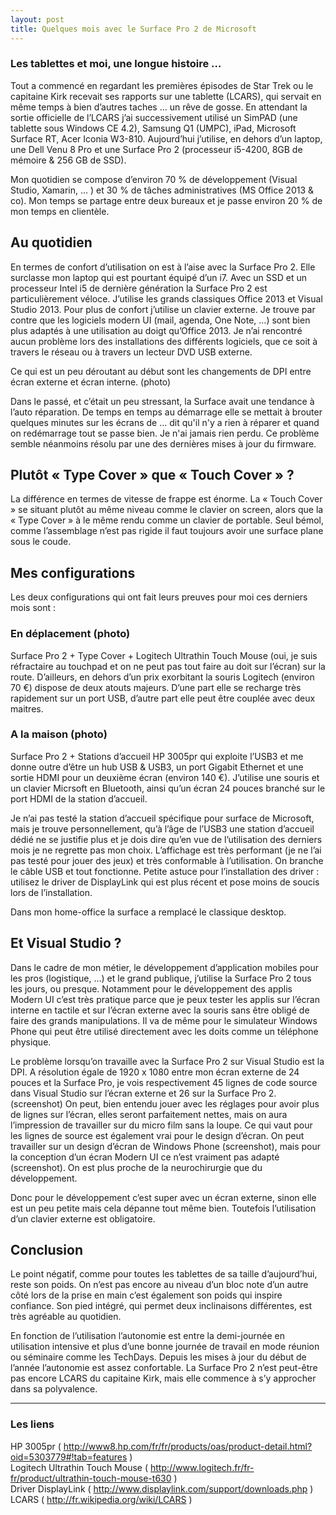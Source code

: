 ```yaml
---
layout: post
title: Quelques mois avec le Surface Pro 2 de Microsoft
---
```

### Les tablettes et moi, une longue histoire … 

Tout a commencé en regardant les premières épisodes de Star Trek ou le capitaine Kirk recevait ses rapports sur une tablette (LCARS), qui servait en même temps à bien d’autres taches … un rêve de gosse. En attendant la sortie officielle de l’LCARS j’ai successivement utilisé  un SimPAD (une tablette sous Windows CE 4.2), Samsung Q1 (UMPC), iPad, Microsoft Surface RT, Acer Iconia W3-810. Aujourd’hui j’utilise, en dehors d’un laptop, une Dell Venu 8 Pro et une Surface Pro 2 (processeur i5-4200, 8GB de mémoire & 256 GB de SSD).

Mon quotidien se compose d’environ 70 % de développement (Visual Studio, Xamarin, … ) et 30 % de tâches administratives (MS Office 2013 & co). Mon temps se partage entre deux bureaux et je passe environ 20 % de mon temps en clientèle.

## Au quotidien
En termes de confort d’utilisation on est à l’aise avec la Surface Pro 2. Elle surclasse mon laptop qui est pourtant équipé d’un i7. Avec un SSD et un processeur Intel i5 de dernière génération la Surface Pro 2 est particulièrement véloce. J’utilise les grands classiques Office 2013 et Visual Studio 2013. Pour plus de confort j’utilise un clavier externe. Je trouve par contre que les logiciels modern UI (mail, agenda, One Note, …) sont bien plus adaptés à une utilisation au doigt qu’Office 2013. Je n’ai rencontré aucun problème lors des installations des différents logiciels, que ce soit à travers le réseau ou à travers un lecteur DVD USB externe.
 
Ce qui est un peu déroutant au début sont les changements de DPI entre écran externe et écran interne. (photo)
 
Dans le passé, et c’était un peu stressant, la Surface avait une tendance à l’auto réparation. De temps en temps au démarrage elle se mettait à brouter quelques minutes sur les écrans de … dit qu'il n'y a rien à réparer et quand on redémarrage tout se passe bien. Je n'ai jamais rien perdu. Ce problème semble néanmoins résolu par une des dernières mises à jour du firmware.

## Plutôt « Type Cover » que « Touch Cover » ? 
La différence en termes de vitesse de frappe est énorme. La « Touch Cover » se situant plutôt au même niveau comme le clavier on screen, alors que la « Type Cover »  à le même rendu comme un clavier de portable. Seul bémol, comme l’assemblage n’est pas rigide il faut toujours avoir une surface plane sous le coude.

## Mes configurations
Les deux configurations qui ont fait leurs preuves pour moi ces derniers mois sont :

### En déplacement (photo)
Surface Pro 2 + Type Cover + Logitech Ultrathin Touch Mouse (oui, je suis réfractaire au touchpad et on ne peut pas tout faire au doit sur l’écran) sur la route. D’ailleurs, en dehors d’un prix exorbitant la souris Logitech (environ 70 €) dispose de deux atouts majeurs. D’une part elle se recharge très rapidement sur un port USB, d’autre part elle peut être couplée avec deux maitres.

### A la maison  (photo)
Surface Pro 2 + Stations d’accueil HP 3005pr qui exploite l’USB3 et me donne outre d’être un hub USB & USB3, un port Gigabit Ethernet et une sortie HDMI pour un deuxième écran (environ 140 €). J’utilise une souris et un clavier Micrsoft en Bluetooth, ainsi qu’un écran 24 pouces branché sur le port HDMI de la station d’accueil. 

Je n’ai pas testé la station d’accueil spécifique pour surface de Microsoft, mais je trouve personnellement, qu’à l’âge de l’USB3 une station d’accueil dédié ne se justifie plus et je dois dire qu’en vue de l’utilisation des derniers mois je ne regrette pas mon choix. L’affichage est très performant (je ne l’ai pas testé pour jouer des jeux) et très conformable à l’utilisation. On branche le câble USB et tout fonctionne. Petite astuce pour l’installation des driver : utilisez le driver de DisplayLink qui est plus récent et pose moins de soucis lors de l’installation.

Dans mon home-office la surface a remplacé le classique desktop.

## Et Visual Studio ? 
Dans le cadre de mon métier, le développement d’application mobiles pour les pros (logistique, …) et le grand publique, j’utilise la Surface Pro 2 tous les jours, ou presque. Notamment pour le développement des applis Modern UI c’est très pratique parce que je peux tester les applis sur l’écran interne en tactile et sur l’écran externe avec la souris sans être obligé de faire des grands manipulations. Il va de même pour le simulateur Windows Phone qui peut être utilisé directement avec les doits comme un téléphone physique.

Le problème lorsqu’on travaille avec la Surface Pro 2 sur Visual Studio est la DPI. A résolution égale de 1920 x 1080 entre mon écran externe de 24 pouces et la Surface Pro, je vois respectivement 45 lignes de code source dans Visual Studio sur l’écran externe et 26 sur la Surface Pro 2. (screenshot) On peut, bien entendu jouer avec les réglages pour avoir plus de lignes sur l’écran, elles seront parfaitement nettes, mais on aura l’impression de travailler sur du micro film sans la loupe. Ce qui vaut pour les lignes de source est également vrai pour le design d’écran. On peut travailler sur un design d’écran de Windows Phone (screenshot), mais pour la conception d’un écran Modern UI ce n’est vraiment pas adapté (screenshot). On est plus proche de la neurochirurgie que du développement.

Donc pour le développement c’est super avec un écran externe, sinon elle est un peu petite mais cela dépanne tout même bien. Toutefois l’utilisation d’un clavier externe est obligatoire.

## Conclusion
Le point négatif, comme pour toutes les tablettes de sa taille d’aujourd’hui, reste son poids. On n’est pas encore au niveau d’un bloc note d’un autre côté lors de la prise en main c’est également son poids qui inspire confiance. Son pied intégré, qui permet deux inclinaisons différentes, est très agréable au quotidien.

En fonction de l’utilisation l’autonomie est entre la demi-journée en utilisation intensive et plus d’une bonne journée de travail en mode réunion ou séminaire comme les TechDays. Depuis les mises à jour du début de l’année l’autonomie est assez confortable.
La Surface Pro 2 n’est peut-être pas encore LCARS du capitaine Kirk, mais elle commence à s’y approcher dans sa polyvalence. 


---
### Les liens 
HP 3005pr ( http://www8.hp.com/fr/fr/products/oas/product-detail.html?oid=5303779#!tab=features )  
Logitech Ultrathin Touch Mouse ( http://www.logitech.fr/fr-fr/product/ultrathin-touch-mouse-t630 )  
Driver DisplayLink ( http://www.displaylink.com/support/downloads.php )  
LCARS ( http://fr.wikipedia.org/wiki/LCARS )    
  

